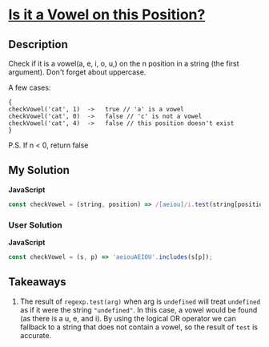 # [Is it a Vowel on this Position?](https://www.codewars.com/kata/5a2b7edcb6486a856e00005b)

## Description

Check if it is a vowel(a, e, i, o, u,) on the n position in a string (the first argument). Don't forget about uppercase.

A few cases:

```
{
checkVowel('cat', 1)  ->   true // 'a' is a vowel
checkVowel('cat', 0)  ->   false // 'c' is not a vowel
checkVowel('cat', 4)  ->   false // this position doesn't exist
}
```

P.S. If n < 0, return false

## My Solution

**JavaScript**

```js
const checkVowel = (string, position) => /[aeiou]/i.test(string[position] || 0);
```

### User Solution

**JavaScript**

```js
const checkVowel = (s, p) => 'aeiouAEIOU'.includes(s[p]);
```

## Takeaways

1. The result of `regexp.test(arg)` when arg is `undefined` will treat `undefined` as if it were the string `"undefined"`. In this case, a vowel would be found (as there is a u, e, and i). By using the logical OR operator we can fallback to a string that does not contain a vowel, so the result of `test` is accurate.
